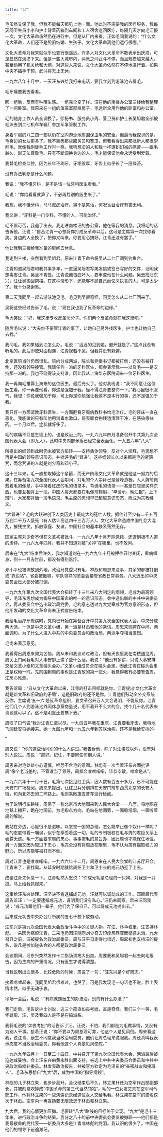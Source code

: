 ```yaml
---
title: "67"
---
```


毛虽然又保了我，但我不能每天都见上他一面。他此时不需要我的医疗服务，我每天同卫生员小李和护士背着药箱到车间和工人宿舍巡回医疗，每隔几天才向毛汇报一次。文化大革命虽然仍在进行中，但是从厂内来看，正如毛同我说的：“什么文化大革命，人们还不是照旧结婚、生孩子。文化大革命离他们远行很哪。”

文化大革命对我来就似乎也变行很遥远。许多人对文化大革命不敢表示出厌烦，可是显然在淡漠下来。但是一些大城市内，两派之间武斗不停，而且规模越来越大，甚至动用了机关枪和大炮。对这些人来说，文化大革命依然在不停地进行着。如果中央不插手干预，武斗将无止无休。

一九六八年十月中，一天汪东兴给我打来电话，要我立刻到游泳池去看毛。

毛牙痛要我去看看。

回一组后，反而有种陌生感。一组完全变了样。汪在他的南楼办公室三楼给我整理了一间卧室。我原来在一组的值班室那排房子，毛远新全用作他的卧室和办公室。

毛的随身工作人员全调换了。徐秘书、服务员小周、警卫员和护士长吴旭君全部被毛派去到二七机车车辆厂参加军事管制工作。

身着军服的八三四一部队仍在室内游泳池周围保卫毛的安全。但最令我惊讶的是，毛身边的女友更多了。我不熟悉那些服务员和警卫，但我看得出来那批新人都很崇拜毛，就像我刚替毛工作时一样。我猜想旧的人和我一样遭到幻减的痛苦——跟毛越久，越无法尊敬毛。只有不断调换身边的人，毛才能保证他会永远受到爱戴。

我替毛检查口腔。因为长年不刷牙，牙垢很厚，牙齿上似乎长了一层绿苔。

没有办法判断是什么问题。

我说：“我不懂牙科，是不是请一位牙科医生看看。”

毛说：“你给看看就算了，不必再找别的医生来了。”

我想，我不懂牙科，马马虎虎治疗，岂不是笑话，何况盲目治疗有害无利。

我又讲：“牙科是一门专科，不懂的人，可能治坏。”

毛不置可否，我退了出去。我走进南楼汪的办公室，他在等我的消息。我将毛的话告诉他。汪说：“自丛江青一心想将你打成反革命以后，这可是主席第一次找你看病。身边的人全换了，把你又叫来，你要用心搞好。江青还没有罢手。”

他让我到三楼给我准备的房间去休息。

我走到三楼，突然看到吴旭君。原来江青下命令将吴从二七厂调到钓鱼台。

江青知道吴旭君和我共事多年，一直逼吴旭君写揭发信或签已写好的文件，证明我想毒害江青。吴坚不肯签，江青说他包庇坏人，要审查他在什么问题。吴去找汪东兴，汪让吴搬回南楼。在这种情形下，还能够不顾自己而仗义执言的人，可是太少了。我十分感谢吴。

第二天我同吴一起去游泳池见毛。毛见到吴很奇怪，问吴怎么从二七厂回来了。

吴将这些经过告诉了毛，说：“现在我也到了反革命的边缘。”

毛大笑说：“好，我这里专收反革命分子。你们两个反革命就在我这里吧。”

随后毛以说：“大夫你不要管江青的事了，让她自己另外找医生。护士也让她自己去找。”

我问毛，我如果碰到江怎么办。毛说：“远远的见到她，避开就是了。”这点我没有听毛的。此后即使对面相遇，江青视若不见，但我并没有躲避。

北京医院当时仍然很乱。院内分成两派，院长和党委书记都被打倒，还没有被打倒，还没有领导接管。我请任何一派的牙科医生，都会表示我——以及毛——是支持那一派的。我也不晓得该支持谁。因此我从上海华东医院调来一位牙科医生。

我一再向毛推荐上海来的这位医生，最后光火了。他对我吼说：“我不同意让这位医生看。你一再要他看，你这是强加于我。怪不得江青要整你一下。”我心里很不服气，我想：你说我强加于你，可上你是你勉强让我做不是本行的事，还不是强加于我。

我只好一方面请教牙科医生，一方面翻看牙周病教科书给毛治疗。毛的牙床一直在恶化。我能做的只有叫他用消毒水漱口，将表面食物残渣清理干净，在感染患抹药。一个月以后，症状就好多了。

毛的病痛不只是生理上的，也是政治上的。一九六九年四月准备召开中共第九次全国代表大会（即九大）。此时中央内部矛盾已经完全表面化。一九五六年“八大”

所提出的纲领到此时仍未被官方扭转——支持集体领导，反对个人崇拜，毛思想不再是中国的领导意识形态，并批评毛的“冒进”。这些纲领长久以来都是毛的紧箍咒，而念咒语的人就是刘少奇和邓小平。

这十三年来，毛一直想取掉这个紧箍，而无产阶级文化大革命就是他这一努力的后果。在筹备第九次全国代表大会期间，对毛的个人崇拜已是登峰造极。人人胸前佩戴着毛的像章，手中持着红皮的毛的语录本，背诵毛的语录——甚至在店里买样东西，也要互相背上一段。中国人每天都要在毛像前鞠躬，“早请示、晚汇报”。上下班时，大家都背诵一段毛语录。毛主席的思想早已超越意识形态，而成为宗教经文。

“大冒进”？毛的大跃进创下人类历史上最庞大的死亡人数。据估计至少有二千五百万到二千万人饿死（有人估计高达四千三百万人）。文化大革命造成中国社会大混乱，摧残生灵，拆散家庭、友谊，中国社会的基本联系荡然无存。

国家主席刘少奇不但在文革初被批斗，一九六八年十月开除党籍，还遭到极不人道的虐待。一九六九年四月，我并不知道刘被“关押”在哪里，也不敢问。

后来在“九大”结束后许久，我才知道刘在一九六九年十月被押往开封关闭，重病缠身，到十一月去世前，都没有得到医疗。

邓小平也被流放到外地。政治局党委只有毛、林彪和周恩来没事，其余的都被打倒或“靠边站”。省委被撤销，军队领导的革委会接管省政日常事务。八大选出的中央委员会已大部分被打倒。

一九六九年第九次全国代表大会扭转了十三年来八大制定的纲领，毛成为最高领导，毛泽东思想成为指导中国革命的唯一的意识形态。会中选出新的中共中央委员会，再从委员会中选出政治局党委。毛的意志透过九大党章成为官方意识形态，但他所发动的文化大革命尚未正式宣告结束。

我给毛治疗牙周病时，党内已开始在筹备召开中共第九次全国代表大会。中央分成两大派。一派是中央文革小组，另一派是林彪和他的亲信。周恩来则跨在中间，两面调和。为了什么人进入中共的中央委员会和政治局，两派争夺相当激烈。

毛尚未表示意见。

我看得出周恩来颇为苦恼。周从未和我议论过政治，但有天夜里我在南楼遇见周，周关上门问我毛对人事安排上讲了些什么话。我说：“他没有多讲，只说人事安排交给文革小组和文革碰头会办。”文革小组成员全在碰头会里，因此江青在碰头会里正是权倾一时。先前围剿周的事也是江青放的第一把火，我觉得我有必要警告周，江居心难测。

我告诉周：“自从文化大革命以来，江青的打击目标就是你。江青提出‘文化大革命就是新文革和旧政府的矛盾’，这是旧政府的还不是你。江青他们鼓动全外交系统反你，主席说‘五一六’是反革命组织，要文革召开万人大会说明，不能反你。江青他们几个人到游泳池外间休息室商量说，用不着开不么大的会，找个几十名代表来谈谈就可以了。这不是明显还要搞下去。”

周叹了口气说“我对江青仁至以尽。一九四五年我在重庆，江青要看牙齿，我特地飞回延安将她接来。她一九四九年和一九五六年到苏联治病，还不是我给安排的。

”

周又说：“你的这些话同别的什么人讲过。”我告诉他，除了对汪讲过以外，没有对别人说过。周说：“那好。记住，不要同任何别人讲。”

周恩来对毛处处小心谨慎，唯恐不合毛的意图。林彪有一次当着汪东兴面批评周“像个老当差的，不管谁当了领导，周都会唯唯喏喏，毕恭毕敬，唯命是从”。

一九六六年十一月十日，毛第七次接见红卫兵，因人数有百五十多万，已不可能在天安门广场检阅。周恩来提出，让红卫兵分别排在天安门前东西贯北京的长安大街，和向北郊去的二环路上。毛则乘敞篷吉普车巡行检阅。

为了说明行车路线，周带了一张北京市大地图来到人民大会堂一一八厅，将地图在地毯上摊开，跪在地图前，为毛指点方向。毛站在地图旁，一面吸纸烟，一面听着周的解说。

我站在旁边，心里很不是滋味。以堂堂一国的总理，怎么能举止像个奴仆一样呢？毛的态度带着一嘲讽，似乎在享受着这一切。毛的专制极权在毛与周的君臣关系上表露无遗。毛一方面要求周的忠心，事事按毛的意旨办，因此周也才能保住地位，另一方面又因为周过于忠心，毛完全没有将周放在眼里，毛不认为周有撮取权力的野心，所以周能够被打而不倒。

周对江青也是唯唯喏喏。一九六六年十二月，周恩来在人民大会堂的江苏厅开会。江青来了，要找周。从延安时期就给周任卫士和卫士长的成元功迎了上去。

成请江青先休息一下。江青勃然大怒说：“你成元功是总理的一只狗，对我是一只狼。马上给我抓起来。”

这事给汪东兴处理。汪坚决不肯逮捕成元功。汪就可以调动成的工作。邓颖超代表周告诉汪：“一定要逮捕成元功，说明我们没有私心。”汪仍未同意。后来汪同我说：“成元功跟他们一辈子。他们为了保自已，可以将成元功抛出去。”

后来成元功去中央办公厅所属的五七干校下放劳动。

汪东兴是第九次全国代表大会政治斗争中的关键人物。在江、林争权里，汪支持林彪。一来因为痛恨江青，二来毛仍因汪随同刘少奇去印度尼西亚而疑惑未消。九大召开之前，汪被提名为政治局委员。周与汪平日走得也很近，周起初也支持汪的提名，说凡是参加碰头会的人都是政治局委员。

会议期间，汪东兴突然发作十二指肠溃疡大出血。周要我和吴旭君一起去向毛报告，因为生病的严重情况，只有医生才说得清楚。

当我说到出血很多，比较危险的时候，周说了一句：“汪东兴是个好同志。”

接着唏嘘起来。我同吴旭君很难过，也哭了。可是我发现毛一句话也不说，脸上表情木然，似乎无动于衷。

冷场一会后，毛说：“有病就照医生的办法治。别的有什么办法？”

我们走后，毛告诉护士刘说，这三个简直如丧考妣，直是奇怪。我们三个一哭，毛怀疑周、汪、吴及我四人是不是在搞派系。

我将毛说的“如丧考妣”的话告诉了汪。汪说，不怕，我们都是为毛做事情，又没有为别人干事。接着汪说：“你不要以为周总理可靠，他这个人是见风倒。周来看这我，说江青、康生不同意我当政治局委员，他们让周总理来说服我。周还真叫我表示态度不当政治局委员。你看他这个人真是见风使舵。”

一九六九年四月十一日至二十四日，中共召开了第九次全国代表大会，两派最后被迫达成妥协。会上汪东兴由黄永胜出面支持，被选上中共中央委员会委员和中共中央政治局候补委员。林发表政治报告，并被官方钦定为毛泽东的“亲密战友和接班人”。毛泽东思想自“九大”后，成为中国的“指导纲领”。

林彪的儿子林立果，也步步高升。会议结束后不久，林立果升任为空军作战部副部长，并被刻意吹捧成“中国革命的第三代当然领袖”，毛的一位女友丈夫在空军司令部工作，他将林立果的一些演讲记录经这位女人交给毛看。林立果在空军的盛名仅次于林彪。空军内一再宣扬要无限效忠于林彪和林立果。

九大后，我的心情更加压抑。毛要转“八大”路线的目标终于实现。“九大”是毛十三年来，进行政治斗争的结果。百分之八十的前中央委员会委员被撤职——他们都是我最敬重的党代表——新委员大多是江青或林彪的党羽。我认识的很少了。中国在他们的领导下前途渺茫。
